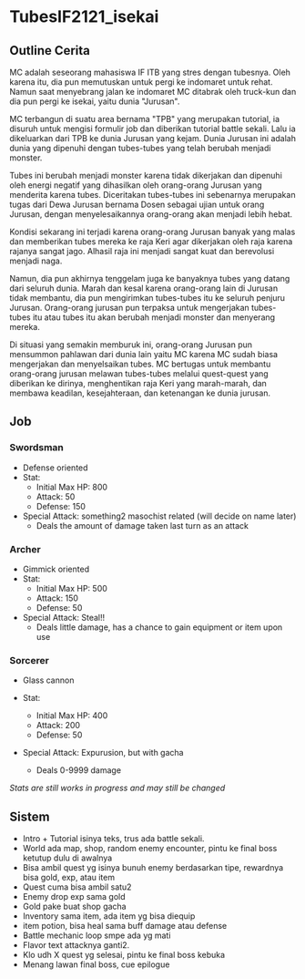 # TubesIF2121_isekai
## Outline Cerita
MC adalah seseorang mahasiswa IF ITB yang stres dengan tubesnya. Oleh karena
itu, dia pun memutuskan untuk pergi ke indomaret untuk rehat. Namun saat
menyebrang jalan ke indomaret MC ditabrak oleh truck-kun dan dia pun pergi ke
isekai, yaitu dunia "Jurusan".

MC terbangun di suatu area bernama "TPB" yang merupakan tutorial, ia disuruh
untuk mengisi formulir job dan diberikan tutorial battle sekali. Lalu ia
dikeluarkan dari TPB ke dunia Jurusan yang kejam. Dunia Jurusan ini adalah
dunia yang dipenuhi dengan tubes-tubes yang telah berubah menjadi monster.

Tubes ini berubah menjadi monster karena tidak dikerjakan dan dipenuhi oleh
energi negatif yang dihasilkan oleh orang-orang Jurusan yang menderita karena
tubes. Diceritakan tubes-tubes ini sebenarnya merupakan tugas dari Dewa Jurusan
bernama Dosen sebagai ujian untuk orang Jurusan, dengan menyelesaikannya
orang-orang akan menjadi lebih hebat.

Kondisi sekarang ini terjadi karena orang-orang Jurusan banyak yang malas dan
memberikan tubes mereka ke raja Keri agar dikerjakan oleh raja karena rajanya
sangat jago. Alhasil raja ini menjadi sangat kuat dan berevolusi menjadi naga.

Namun, dia pun akhirnya tenggelam juga ke banyaknya tubes yang datang dari
seluruh dunia. Marah dan kesal karena orang-orang lain di Jurusan tidak
membantu, dia pun mengirimkan tubes-tubes itu ke seluruh penjuru Jurusan.
Orang-orang jurusan pun terpaksa untuk mengerjakan tubes-tubes itu atau tubes
itu akan berubah menjadi monster dan menyerang mereka.

Di situasi yang semakin memburuk ini, orang-orang Jurusan pun mensummon
pahlawan dari dunia lain yaitu MC karena MC sudah biasa mengerjakan dan
menyelsaikan tubes. MC bertugas untuk membantu orang-orang jurusan melawan
tubes-tubes melalui quest-quest yang diberikan ke dirinya, menghentikan raja
Keri yang marah-marah, dan membawa keadilan, kesejahteraan, dan ketenangan ke
dunia jurusan.

## Job
### Swordsman
* Defense oriented
* Stat:
  * Initial Max HP: 800
  * Attack: 50
  * Defense: 150
* Special Attack: something2 masochist related (will decide on name later)
  * Deals the amount of damage taken last turn as an attack

### Archer
* Gimmick oriented
* Stat:
  * Initial Max HP: 500
  * Attack: 150
  * Defense: 50
* Special Attack: Steal!!
  * Deals little damage, has a chance to gain equipment or item upon use

### Sorcerer
* Glass cannon
* Stat:
  * Initial Max HP: 400
  * Attack: 200
  * Defense: 50

* Special Attack: Expurusion, but with gacha
  * Deals 0-9999 damage

_Stats are still works in progress and may still be changed_

## Sistem
* Intro + Tutorial isinya teks, trus ada battle sekali.
* World ada map, shop, random enemy encounter, pintu ke final boss ketutup dulu di awalnya
* Bisa ambil quest yg isinya bunuh enemy berdasarkan tipe, rewardnya bisa gold, exp, atau item
* Quest cuma bisa ambil satu2
* Enemy drop exp sama gold
* Gold pake buat shop gacha
* Inventory sama item, ada item yg bisa diequip
* item potion, bisa heal sama buff damage atau defense
* Battle mechanic loop smpe ada yg mati
* Flavor text attacknya ganti2.
* Klo udh X quest yg selesai, pintu ke final boss kebuka
* Menang lawan final boss, cue epilogue

